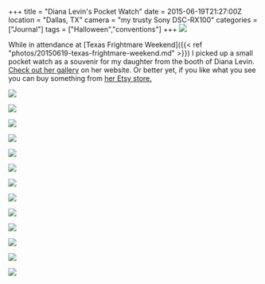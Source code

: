 +++
title = "Diana Levin's Pocket Watch"
date = 2015-06-19T21:27:00Z
location = "Dallas, TX"
camera = "my trusty Sony DSC-RX100"
categories = ["Journal"]
tags = ["Halloween","conventions"]
+++
![](http://3.bp.blogspot.com/-VV457GwtScw/VYTqFoc3KxI/AAAAAAAACNE/Zpf1af9Fql0/s1600/DSC04341.jpg)

<!--more-->

While in attendance at [Texas Frightmare Weekend]({{< ref "photos/20150619-texas-frightmare-weekend.md" >}}) I picked up a small pocket watch as a souvenir for my daughter from the booth of Diana Levin. [Check out her gallery](https://www.ghoulishbunnystudios.com/) on her website. Or better yet, if you like what you see you can buy something from [her Etsy store.](https://www.etsy.com/shop/GhoulishBunnyStudios)

![](http://1.bp.blogspot.com/-vcV5L4TUFNk/VYTqFn9Su-I/AAAAAAAACNI/uPjSqhRPilI/s1600/DSC04343.jpg)

![](http://2.bp.blogspot.com/-VPakA_85JAs/VYTqFS7-0rI/AAAAAAAACNA/x7-2Ct2R9dY/s1600/DSC04344.jpg)

![](http://3.bp.blogspot.com/-Tpp02OCxNU4/VYTqGL4E68I/AAAAAAAACNQ/Hg8aU2Xn-1E/s1600/DSC04345.jpg)

![](http://3.bp.blogspot.com/-6i-d9ytFwgM/VYTqGk8Pt2I/AAAAAAAACNc/6DZMAZFvmhk/s1600/DSC04347.jpg)

![](http://2.bp.blogspot.com/-7qIvuxZ9LRA/VYTqGon8IvI/AAAAAAAACNY/s7zw17RRe08/s1600/DSC04348.jpg)

![](http://2.bp.blogspot.com/-dl87WpfXRk8/VYTqG94mSKI/AAAAAAAACNg/T2iOrvLAgz4/s1600/DSC04350.jpg)

![](http://1.bp.blogspot.com/-s-4lvOdTdII/VYTqHlrMh1I/AAAAAAAACN4/gOPXu__I2ro/s1600/DSC04352.jpg)

![](http://4.bp.blogspot.com/-RzLCdEpi5FU/VYTqH0usoYI/AAAAAAAACNw/15YXqCUCmqo/s1600/DSC04353.jpg)

![](http://2.bp.blogspot.com/-u5aPHGL6gFk/VYTqHyqJULI/AAAAAAAACN0/IC2ArJyAVC4/s1600/DSC04354.jpg)

![](http://3.bp.blogspot.com/-lY798ApgpTs/VYTqIlgT5mI/AAAAAAAACOA/F1RUSzyqtV4/s1600/DSC04359.jpg)

![](http://4.bp.blogspot.com/-TFAzzi-Aedc/VYTqI2E2lKI/AAAAAAAACOE/QtvKd4kkoKY/s1600/DSC04364.jpg)

![](http://2.bp.blogspot.com/-TqfxaW11pAI/VYTqJeTAP9I/AAAAAAAACOc/-bhxcgio0s4/s1600/DSC04366.jpg)

![](http://2.bp.blogspot.com/-2PoUvc_oIIY/VYTqJSQOZXI/AAAAAAAACOU/g-q0zOlTtYg/s1600/DSC04367.jpg)

